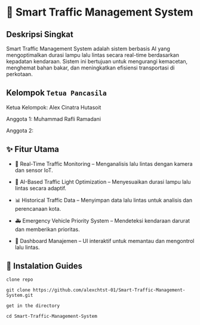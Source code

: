 # 🚦 Smart Traffic Management System

## Deskripsi Singkat
Smart Traffic Management System adalah sistem berbasis AI yang mengoptimalkan durasi lampu lalu lintas secara real-time berdasarkan kepadatan kendaraan. Sistem ini bertujuan untuk mengurangi kemacetan, menghemat bahan bakar, dan meningkatkan efisiensi transportasi di perkotaan.

## Kelompok `Tetua Pancasila`
Ketua Kelompok:  Alex Cinatra Hutasoit 

Anggota 1: Muhammad Rafli Ramadani

Anggota 2: 

## ✨ Fitur Utama
- 📡 Real-Time Traffic Monitoring – Menganalisis lalu lintas dengan kamera dan sensor IoT.

- 🤖 AI-Based Traffic Light Optimization – Menyesuaikan durasi lampu lalu lintas secara adaptif.

- 📊 Historical Traffic Data – Menyimpan data lalu lintas untuk analisis dan perencanaan kota.

- 🚑 Emergency Vehicle Priority System – Mendeteksi kendaraan darurat dan memberikan prioritas.

- 📌 Dashboard Manajemen – UI interaktif untuk memantau dan mengontrol lalu lintas.

## 🚀 Instalation Guides

`clone repo`

    git clone https://github.com/alexchtst-01/Smart-Traffic-Management-System.git

`get in the directory`
    
    cd Smart-Traffic-Management-System

